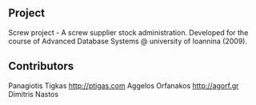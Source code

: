 Project
---
Screw project - A screw supplier stock administration. Developed for the course of Advanced Database Systems @ university of Ioannina (2009).

Contributors
---
Panagiotis Tigkas <http://ptigas.com>
Aggelos Orfanakos <http://agorf.gr>
Dimitris Nastos 
